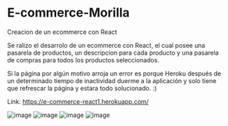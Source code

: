 # E-commerce-Morilla
Creacion de un ecommerce con React

Se ralizo el desarrolo de un ecommerce con React, el cual posee una pasarela de productos, un descripcion para cada producto y una pasarela de compras para todos los productos seleccionados.

Si la página por algún motivo arroja un error es porque Heroku después de un determinado tiempo de inactividad duerme a la aplicación y solo tiene que refrescar la página y estara todo solucionado. :)

Link: https://e-commerce-react1.herokuapp.com/

![image](https://user-images.githubusercontent.com/73543913/177568303-1138bacb-4212-4fd9-85d6-c55bb944f9e7.png)
![image](https://user-images.githubusercontent.com/73543913/177568937-b2b9993a-61db-40e4-a848-419907f450ad.png)
![image](https://user-images.githubusercontent.com/73543913/177568979-ff0a9d74-3a3f-4fd6-aaa7-df52c9cbab28.png)
![image](https://user-images.githubusercontent.com/73543913/177569016-1be54224-f6c8-4c20-b279-82be917ca6c0.png)
